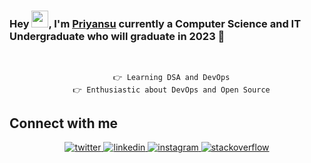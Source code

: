 ### Hey <img src="https://github.com/TheDudeThatCode/TheDudeThatCode/blob/master/Assets/Hi.gif" width="27">, I'm [Priyansu](https://twitter.com/Priyansu2000) currently a Computer Science and IT Undergraduate who will graduate in 2023 🚀
  

<br/>  
<div align="center">

      👉 Learning DSA and DevOps
      👉 Enthusiastic about DevOps and Open Source

</div>
  


## Connect with me  
<div align="center">

<a href="https://twitter.com/Priyansu2000" target="_blank">
<img src=https://img.shields.io/badge/twitter-%2300acee.svg?&style=for-the-badge&logo=twitter&logoColor=white alt=twitter style="margin-bottom: 5px;" />
</a>
<a href="https://linkedin.com/in/priyansu1" target="_blank">
<img src=https://img.shields.io/badge/linkedin-%231E77B5.svg?&style=for-the-badge&logo=linkedin&logoColor=white alt=linkedin style="margin-bottom: 5px;" />
</a>
<a href="https://instagram.com/priyansu_2002" target="_blank">
<img src=https://img.shields.io/badge/instagram-%23000000.svg?&style=for-the-badge&logo=instagram&logoColor=white alt=instagram style="margin-bottom: 5px;" />
</a>


<a href="https://stackoverflow.com/users/15277967" target="_blank">
<img src=https://img.shields.io/badge/stackoverflow-%23F28032.svg?&style=for-the-badge&logo=stackoverflow&logoColor=white alt=stackoverflow style="margin-bottom: 5px;" />
</a>  
</div>  

<br />
